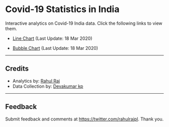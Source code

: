 # Covid-19 Statistics in India

Interactive analytics on Covid-19 India data. Click the following links to view them.

- [Line Chart](http://randomwalk.in/covid19India/line/) (Last Update: 18 Mar 2020)

- [Bubble Chart](http://randomwalk.in/covid19India/bubble/) (Last Update: 18 Mar 2020)


------------------------------------------

## Credits

- Analytics by: [Rahul Raj](https://twitter.com/rahulrajpl)
- Data Collection by: [Devakumar kp](https://github.com/imdevskp)

------------------------------------------

## Feedback


Submit feedback and comments at https://twitter.com/rahulrajpl.
Thank you.